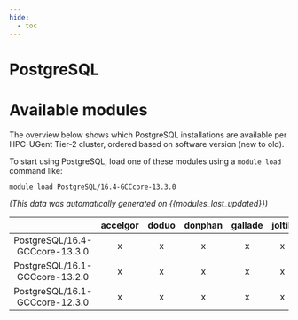 ```yaml
---
hide:
  - toc
---
```


PostgreSQL
==========

# Available modules


The overview below shows which PostgreSQL installations are available per HPC-UGent Tier-2 cluster, ordered based on software version (new to old).

To start using PostgreSQL, load one of these modules using a `module load` command like:

```shell
module load PostgreSQL/16.4-GCCcore-13.3.0
```

*(This data was automatically generated on {{modules_last_updated}})*  

| |accelgor|doduo|donphan|gallade|joltik|shinx|
| :---: | :---: | :---: | :---: | :---: | :---: | :---: |
|PostgreSQL/16.4-GCCcore-13.3.0|x|x|x|x|x|x|
|PostgreSQL/16.1-GCCcore-13.2.0|x|x|x|x|x|x|
|PostgreSQL/16.1-GCCcore-12.3.0|x|x|x|x|x|x|

